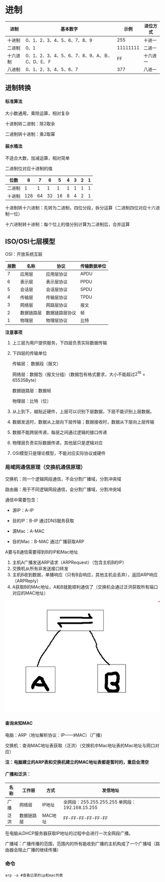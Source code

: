 # 进制

| 进制     | 基本数字                                         | 示例     | 进位方式 |
| -------- | ------------------------------------------------ | -------- | -------- |
| 十进制   | 0、1、2、3、4、5、6、7、8、9                     | 255      | 十进一   |
| 二进制   | 0、1                                             | 11111111 | 二进一   |
| 十六进制 | 0、1、2、3、4、5、6、7、8、9、A、Ｂ、C、D、E、Ｆ | FF       | 十六进一 |
| 八进制   | 0、1、2、3、4、5、6、7                           | 377      | 八进一   |

## 进制转换

#### 标准算法

大小数通用，乘除运算，相对复杂

十进制转二进制：除2取余

二进制转十进制：乘2取幂

#### 装水桶法

不适合大数，加减运算，相对简单

二进制位对应十进制的值

| 位数   | 8    | 7    | 6    | 5    | 4    | 3    | 2    | 1    |
| ------ | ---- | ---- | ---- | ---- | ---- | ---- | ---- | ---- |
| 二进制 | 1    | 1    | 1    | 1    | 1    | 1    | 1    | 1    |
| 十进制 | 128  | 64   | 32   | 16   | 8    | 4    | 2    | 1    |

十进制转十六进制：先转为二进制，四位分段，拆分运算（二进制四位对应十六进制一位）

十六进制转十进制：每个位上的值分别计算为二进制后，合并运算

## ISO/OSI七层模型

OSI：开放系统互联

| 层数 | 名称       | 协议           | 传输数据单位 |
| ---- | ---------- | -------------- | ------------ |
| 7    | 应用层     | 应用层协议     | APDU         |
| 6    | 表示层     | 表示层协议     | PPDU         |
| 5    | 会话层     | 会话层协议     | SPDU         |
| 4    | 传输层     | 传输层协议     | TPDU         |
| 3    | 网络层     | 网路层协议     | 报文         |
| 2    | 数据链路层 | 数据链路层协议 | 帧           |
| 1    | 物理层     | 物理层协议     | 比特         |

**注意事项**

1.  上三层为用户提供服务，下四层负责实际数据传输

2.  下四层的传输单位

    传输层： 数据段（报文）

    网络层：数据包（报文分组）（数据包有格式要求，大小不能超过$2^{16}$ = 65535Byte）

    数据链路层：数据帧

    物理层：比特（位）

3.  从上到下，越贴近硬件，上层可以识别下层数据，下层不能识别上层数据。

4.  数据发送时，数据从上层向下层传输；数据接收时，数据从下层向上层传输

5.  数据不能跨层传递，每层之间通过逻辑的接口传递

6.  物理层负责实际数据传递，其他层只是逻辑对应

7.  OSI模型只是理论模型，不能对应实际协议或硬件

### 局域网通信原理（交换机通信原理）

交换机：同一个逻辑网段通信，不会分割广播域，分割冲突域

路由器：用于不同逻辑网段通信，会分割广播域，分割冲突域

通信中需要包含：

*   源IP：A-IP

*   目的IP：B-IP 通过DNS服务获取

*   源Mac：A-MAC 

*   目的Mac：B-MAC 通过广播获取ARP

A要与B通信需要得到B的IP和Mac地址

1.  主机A广播发送ARP请求（ARPRequest）（包含主机B的IP）
3.  交换机从所有非发送接口转发
4.  主机B收到数据，单播响应（只有B会响应，其他主机会丢弃），返回ARP响应（ARPReply）
5.  A获取B的MAc地址，A和B就能顺利通信了（交换机会通过泛洪获取所有端口对应的MAC地址）

![局域网通信](交换机通信原理.jpg)

#### 查询未知MAC

电脑：ARP（地址解析协议：IP——》MAC）（广播）

交换机：查询MAC地址表获取（泛洪）（交换机中Mac地址表的Mac地址与网口对应）

**注：电脑建立的ARP表和交换机建立的MAC地址表都是暂时的，重启会清空**

#### 广播和泛洪：

| 名称 | 工作层     | 方式    | 发信地址                                        |
| ---- | ---------- | ------- | ----------------------------------------------- |
| 广播 | 网络层     | IP地址  | 全网段：255.255.255.255  单网段：192.168.15.255 |
| 泛洪 | 数据链路层 | MAC地址 | FF-FF-FF-FF-FF-FF                               |

在电脑从DHCP服务器获取IP地址的过程中会进行一次全网段广播。

广播域：广播传播的范围，范围内的所有能收到广播的主机构成了一个广播域（路由器会阻止广播的继续传播）

### 命令

~~~shell
arp -a #查看记录的ip和mac列表
~~~



